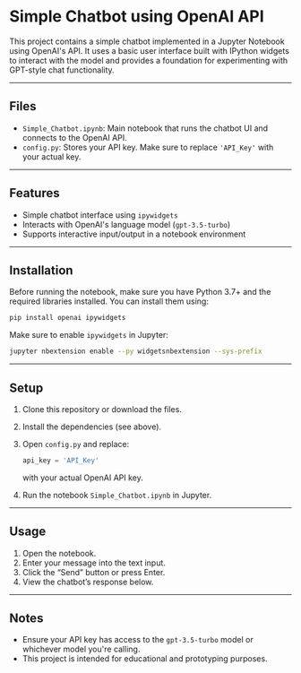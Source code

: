 
# Simple Chatbot using OpenAI API

This project contains a simple chatbot implemented in a Jupyter Notebook using OpenAI's API. It uses a basic user interface built with IPython widgets to interact with the model and provides a foundation for experimenting with GPT-style chat functionality.

---

## Files

- `Simple_Chatbot.ipynb`: Main notebook that runs the chatbot UI and connects to the OpenAI API.
- `config.py`: Stores your API key. Make sure to replace `'API_Key'` with your actual key.

---

## Features

- Simple chatbot interface using `ipywidgets`
- Interacts with OpenAI's language model (`gpt-3.5-turbo`)
- Supports interactive input/output in a notebook environment

---

## Installation

Before running the notebook, make sure you have Python 3.7+ and the required libraries installed. You can install them using:

```bash
pip install openai ipywidgets
```

Make sure to enable `ipywidgets` in Jupyter:

```bash
jupyter nbextension enable --py widgetsnbextension --sys-prefix
```

---

## Setup

1. Clone this repository or download the files.
2. Install the dependencies (see above).
3. Open `config.py` and replace:

   ```python
   api_key = 'API_Key'
   ```

   with your actual OpenAI API key.

4. Run the notebook `Simple_Chatbot.ipynb` in Jupyter.

---

## Usage

1. Open the notebook.
2. Enter your message into the text input.
3. Click the “Send” button or press Enter.
4. View the chatbot’s response below.

---

## Notes

- Ensure your API key has access to the `gpt-3.5-turbo` model or whichever model you're calling.
- This project is intended for educational and prototyping purposes.
